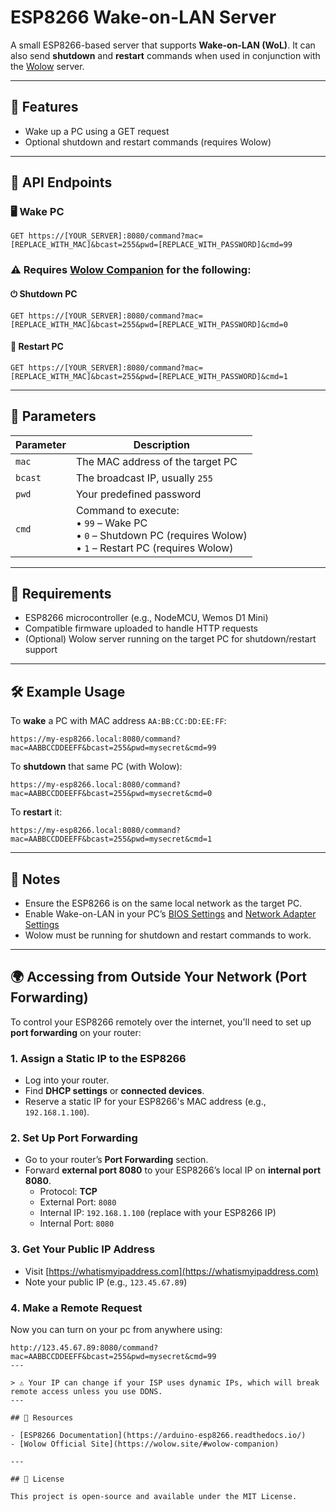 # ESP8266 Wake-on-LAN Server

A small ESP8266-based server that supports **Wake-on-LAN (WoL)**. It can also send **shutdown** and **restart** commands when used in conjunction with the [Wolow](https://wolow.site/) server.

---

## 📡 Features

- Wake up a PC using a GET request
- Optional shutdown and restart commands (requires Wolow)

---

## 🔗 API Endpoints

### 🖥 Wake PC

`GET https://[YOUR_SERVER]:8080/command?mac=[REPLACE_WITH_MAC]&bcast=255&pwd=[REPLACE_WITH_PASSWORD]&cmd=99`

### ⚠ Requires [Wolow Companion](https://wolow.site/#wolow-companion) for the following:

#### ⏻ Shutdown PC

`GET https://[YOUR_SERVER]:8080/command?mac=[REPLACE_WITH_MAC]&bcast=255&pwd=[REPLACE_WITH_PASSWORD]&cmd=0`

#### 🔄 Restart PC

`GET https://[YOUR_SERVER]:8080/command?mac=[REPLACE_WITH_MAC]&bcast=255&pwd=[REPLACE_WITH_PASSWORD]&cmd=1`

---

## 🔧 Parameters

| Parameter | Description |
|----------|-------------|
| `mac`    | The MAC address of the target PC |
| `bcast`  | The broadcast IP, usually `255` |
| `pwd`    | Your predefined password |
| `cmd`    | Command to execute:<br>• `99` – Wake PC<br>• `0` – Shutdown PC (requires Wolow)<br>• `1` – Restart PC (requires Wolow) |

---

## 🔌 Requirements

- ESP8266 microcontroller (e.g., NodeMCU, Wemos D1 Mini)
- Compatible firmware uploaded to handle HTTP requests
- (Optional) Wolow server running on the target PC for shutdown/restart support

---

## 🛠 Example Usage

To **wake** a PC with MAC address `AA:BB:CC:DD:EE:FF`:

```
https://my-esp8266.local:8080/command?mac=AABBCCDDEEFF&bcast=255&pwd=mysecret&cmd=99
```

To **shutdown** that same PC (with Wolow):

```
https://my-esp8266.local:8080/command?mac=AABBCCDDEEFF&bcast=255&pwd=mysecret&cmd=0
```

To **restart** it:

```
https://my-esp8266.local:8080/command?mac=AABBCCDDEEFF&bcast=255&pwd=mysecret&cmd=1
```

---

## 🧠 Notes

- Ensure the ESP8266 is on the same local network as the target PC.
- Enable Wake-on-LAN in your PC’s [BIOS Settings](https://youtu.be/7rnpV8onpjM?si=Z1_Jr_2Q9qIaoAOS) and [Network Adapter Settings](https://youtu.be/4-zlIAyy10k?si=i68x27b43tMmLcFk)
- Wolow must be running for shutdown and restart commands to work.

---

## 🌍 Accessing from Outside Your Network (Port Forwarding)

To control your ESP8266 remotely over the internet, you'll need to set up **port forwarding** on your router:

### 1. Assign a Static IP to the ESP8266
- Log into your router.
- Find **DHCP settings** or **connected devices**.
- Reserve a static IP for your ESP8266's MAC address (e.g., `192.168.1.100`).

### 2. Set Up Port Forwarding
- Go to your router’s **Port Forwarding** section.
- Forward **external port 8080** to your ESP8266’s local IP on **internal port 8080**.
  - Protocol: **TCP**
  - External Port: `8080`
  - Internal IP: `192.168.1.100` (replace with your ESP8266 IP)
  - Internal Port: `8080`

### 3. Get Your Public IP Address
- Visit [https://whatismyipaddress.com](https://whatismyipaddress.com)
- Note your public IP (e.g., `123.45.67.89`)

### 4. Make a Remote Request
Now you can turn on your pc from anywhere using:

```
http://123.45.67.89:8080/command?mac=AABBCCDDEEFF&bcast=255&pwd=mysecret&cmd=99
---

> ⚠️ Your IP can change if your ISP uses dynamic IPs, which will break remote access unless you use DDNS.
---

## 📎 Resources

- [ESP8266 Documentation](https://arduino-esp8266.readthedocs.io/)
- [Wolow Official Site](https://wolow.site/#wolow-companion)

---

## 📄 License

This project is open-source and available under the MIT License.
